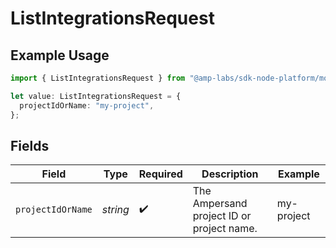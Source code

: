 # ListIntegrationsRequest

## Example Usage

```typescript
import { ListIntegrationsRequest } from "@amp-labs/sdk-node-platform/models/operations";

let value: ListIntegrationsRequest = {
  projectIdOrName: "my-project",
};
```

## Fields

| Field                                     | Type                                      | Required                                  | Description                               | Example                                   |
| ----------------------------------------- | ----------------------------------------- | ----------------------------------------- | ----------------------------------------- | ----------------------------------------- |
| `projectIdOrName`                         | *string*                                  | :heavy_check_mark:                        | The Ampersand project ID or project name. | my-project                                |